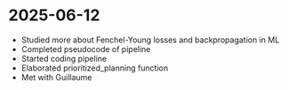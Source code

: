 # 2025-06-12

- Studied more about Fenchel-Young losses and backpropagation in ML
- Completed pseudocode of pipeline
- Started coding pipeline
- Elaborated prioritized_planning function
- Met with Guillaume